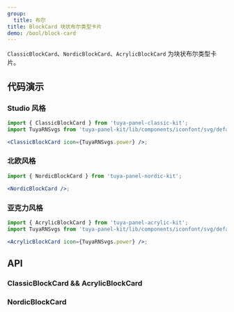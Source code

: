 ```yaml
---
group:
  title: 布尔
title: BlockCard 块状布尔类型卡片
demo: /bool/block-card
---
```


<Desc>

`ClassicBlockCard`、`NordicBlockCard`、`AcrylicBlockCard` 为块状布尔类型卡片。

</Desc>

## 代码演示

### Studio 风格

```jsx
import { ClassicBlockCard } from 'tuya-panel-classic-kit';
import TuyaRNSvgs from 'tuya-panel-kit/lib/components/iconfont/svg/defaultSvg';

<ClassicBlockCard icon={TuyaRNSvgs.power} />;
```

### 北欧风格

```jsx
import { NordicBlockCard } from 'tuya-panel-nordic-kit';

<NordicBlockCard />;
```

### 亚克力风格

```jsx
import { AcrylicBlockCard } from 'tuya-panel-acrylic-kit';
import TuyaRNSvgs from 'tuya-panel-kit/lib/components/iconfont/svg/defaultSvg';

<AcrylicBlockCard icon={TuyaRNSvgs.power} />;
```

## API

### ClassicBlockCard && AcrylicBlockCard

<API src="../../../node_modules/tuya-panel-style-block-card/lib/index.d.ts" exports='["ClassicBlockCard"]'></API>

### NordicBlockCard

<API src="../../../node_modules/tuya-panel-style-block-card/lib/index.d.ts" exports='["NordicBlockCard"]'></API>
